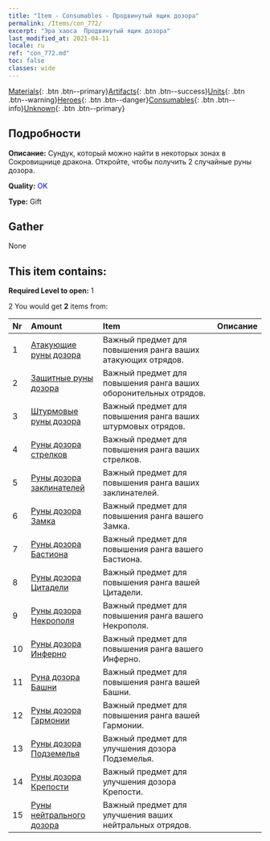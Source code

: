 ```yaml
---
title: "Item - Consumables - Продвинутый ящик дозора"
permalink: /Items/con_772/
excerpt: "Эра хаоса  Продвинутый ящик дозора"
last_modified_at: 2021-04-11
locale: ru
ref: "con_772.md"
toc: false
classes: wide
---
```

 [Materials](/ru/Items/){: .btn .btn--primary}[Artifacts](/ru/Items/Artifacts/){: .btn .btn--success}[Units](/ru/Items/Units/){: .btn .btn--warning}[Heroes](/ru/Items/Heroes/){: .btn .btn--danger}[Consumables](/ru/Items/Consumables/){: .btn .btn--info}[Unknown](/ru/Items/Unknown/){: .btn .btn--primary}

## Подробности
 **Описание:** Сундук, который можно найти в некоторых зонах в Сокровищнице дракона. Откройте, чтобы получить 2 случайные руны дозора.

 **Quality:** <span style="color: #0000CD">OK</span>

 **Type:** Gift

## Gather

  None

## This item contains:

 **Required Level to open:** 1

 2 You would get **2** items  from:

  | Nr | Amount |     Item    | Описание |
  |:---|:-------|:------------|:-----------:|
  | 1 | [Атакующие руны дозора](/ru/Items/con_734/) | Важный предмет для повышения ранга ваших атакующих отрядов. | 
  | 2 | [Защитные руны дозора](/ru/Items/con_739/) | Важный предмет для повышения ранга ваших оборонительных отрядов. | 
  | 3 | [Штурмовые руны дозора](/ru/Items/con_741/) | Важный предмет для повышения ранга ваших штурмовых отрядов. | 
  | 4 | [Руны дозора стрелков](/ru/Items/con_742/) | Важный предмет для повышения ранга ваших стрелков. | 
  | 5 | [Руны дозора заклинателей](/ru/Items/con_746/) | Важный предмет для повышения ранга ваших заклинателей. | 
  | 6 | [Руны дозора Замка](/ru/Items/con_752/) | Важный предмет для повышения ранга вашего Замка. | 
  | 7 | [Руны дозора Бастиона](/ru/Items/con_753/) | Важный предмет для повышения ранга вашего Бастиона. | 
  | 8 | [Руны дозора Цитадели](/ru/Items/con_754/) | Важный предмет для повышения ранга вашей Цитадели. | 
  | 9 | [Руны дозора Некрополя](/ru/Items/con_755/) | Важный предмет для повышения ранга вашего Некрополя. | 
  | 10 | [Руны дозора Инферно](/ru/Items/con_777/) | Важный предмет для повышения ранга вашего Инферно. | 
  | 11 | [Руна дозора Башни](/ru/Items/con_785/) | Важный предмет для повышения ранга вашей Башни. | 
  | 12 | [Руны дозора Гармонии](/ru/Items/con_791/) | Важный предмет для повышения ранга вашей Гармонии. | 
  | 13 | [Руны дозора Подземелья](/ru/Items/con_792/) | Важный предмет для улучшения дозора Подземелья. | 
  | 14 | [Руны дозора Крепости](/ru/Items/con_818/) | Важный предмет для улучшения дозора Крепости. | 
  | 15 | [Руны нейтрального дозора](/ru/Items/con_869/) | Важный предмет для улучшения ваших нейтральных отрядов. | 
